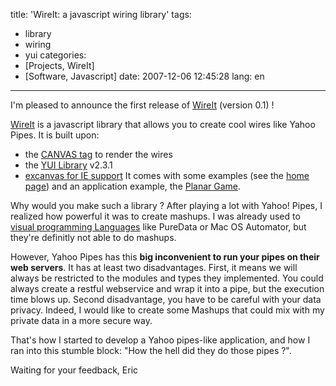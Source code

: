 title: 'WireIt: a javascript wiring library'
tags:
- library
- wiring
- yui
categories:
- [Projects, WireIt]
- [Software, Javascript]
date: 2007-12-06 12:45:28
lang: en
---

I'm pleased to announce the first release of [WireIt](http://javascript.neyric.com/wireit/) (version 0.1) !

[WireIt](http://javascript.neyric.com/wireit/) is a javascript library that allows you to create cool wires like Yahoo Pipes. It is built upon:

*   the [CANVAS tag](http://developer.mozilla.org/en/docs/Canvas_tutorial) to render the wires
*   the [YUI Library](http://developer.yahoo.com/yui/) v2.3.1
*   [excanvas for IE support](http://excanvas.sourceforge.net/)
It comes with some examples (see the [home page](http://javascript.neyric.com/wireit/)) and an application example, the [Planar Game](http://javascript.neyric.com/wireit/test/planarGame/planarGame.html).

Why would you make such a library ? After playing a lot with Yahoo! Pipes, I realized how powerful it was to create mashups. I was already used to [visual programming Languages](http://en.wikipedia.org/wiki/Visual_programming_language) like PureData or Mac OS Automator, but they're definitly not able to do mashups.

However, Yahoo Pipes has this **big inconvenient to run your pipes on their web servers**. It has at least two disadvantages. First, it means we will always be restricted to the modules and types they implemented. You could always create a restful webservice and wrap it into a pipe, but the execution time blows up. Second disadvantage, you have to be careful with your data privacy. Indeed, I would like to create some Mashups that could mix with my private data in a more secure way.

That's how I started to develop a Yahoo pipes-like application, and how I ran into this stumble block: "How the hell did they do those pipes ?".

Waiting for your feedback,
Eric